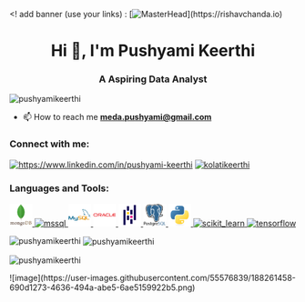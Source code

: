 
<! add banner (use your links) : [![MasterHead](https://1.bp.blogspot.com/-7A4WynwLsM...)](https://rishavchanda.io)
<h1 align="center">Hi 👋, I'm Pushyami Keerthi</h1>
<h3 align="center">A Aspiring Data Analyst</h3>
<! img align="right" alt="Coding" width="400" src="https://onlinejobfromhome.com/wp-content/uploads/2022/04/Data-Analyst-1.gif") 


<p align="left"> <img src="https://komarev.com/ghpvc/?username=pushyamikeerthi&label=Profile%20views&color=0e75b6&style=flat" alt="pushyamikeerthi" /> </p>

- 📫 How to reach me **meda.pushyami@gmail.com**

<h3 align="left">Connect with me:</h3>
<p align="left">
<a href="https://linkedin.com/in/https://www.linkedin.com/in/pushyami-keerthi" target="blank"><img align="center" src="https://raw.githubusercontent.com/rahuldkjain/github-profile-readme-generator/master/src/images/icons/Social/linked-in-alt.svg" alt="https://www.linkedin.com/in/pushyami-keerthi" height="30" width="40" /></a>
<a href="https://www.hackerrank.com/kolatikeerthi" target="blank"><img align="center" src="https://raw.githubusercontent.com/rahuldkjain/github-profile-readme-generator/master/src/images/icons/Social/hackerrank.svg" alt="kolatikeerthi" height="30" width="40" /></a>
</p>

<h3 align="left">Languages and Tools:</h3>
<p align="left"> <a href="https://www.mongodb.com/" target="_blank" rel="noreferrer"> <img src="https://raw.githubusercontent.com/devicons/devicon/master/icons/mongodb/mongodb-original-wordmark.svg" alt="mongodb" width="40" height="40"/> </a> <a href="https://www.microsoft.com/en-us/sql-server" target="_blank" rel="noreferrer"> <img src="https://www.svgrepo.com/show/303229/microsoft-sql-server-logo.svg" alt="mssql" width="40" height="40"/> </a> <a href="https://www.mysql.com/" target="_blank" rel="noreferrer"> <img src="https://raw.githubusercontent.com/devicons/devicon/master/icons/mysql/mysql-original-wordmark.svg" alt="mysql" width="40" height="40"/> </a> <a href="https://www.oracle.com/" target="_blank" rel="noreferrer"> <img src="https://raw.githubusercontent.com/devicons/devicon/master/icons/oracle/oracle-original.svg" alt="oracle" width="40" height="40"/> </a> <a href="https://pandas.pydata.org/" target="_blank" rel="noreferrer"> <img src="https://raw.githubusercontent.com/devicons/devicon/2ae2a900d2f041da66e950e4d48052658d850630/icons/pandas/pandas-original.svg" alt="pandas" width="40" height="40"/> </a> <a href="https://www.postgresql.org" target="_blank" rel="noreferrer"> <img src="https://raw.githubusercontent.com/devicons/devicon/master/icons/postgresql/postgresql-original-wordmark.svg" alt="postgresql" width="40" height="40"/> </a> <a href="https://www.python.org" target="_blank" rel="noreferrer"> <img src="https://raw.githubusercontent.com/devicons/devicon/master/icons/python/python-original.svg" alt="python" width="40" height="40"/> </a> <a href="https://scikit-learn.org/" target="_blank" rel="noreferrer"> <img src="https://upload.wikimedia.org/wikipedia/commons/0/05/Scikit_learn_logo_small.svg" alt="scikit_learn" width="40" height="40"/> </a> <a href="https://www.tensorflow.org" target="_blank" rel="noreferrer"> <img src="https://www.vectorlogo.zone/logos/tensorflow/tensorflow-icon.svg" alt="tensorflow" width="40" height="40"/> </a> </p>

<p><img align="left" src="https://github-readme-stats.vercel.app/api/top-langs?username=pushyamikeerthi&show_icons=true&locale=en&layout=compact" alt="pushyamikeerthi" /></p>

<p>&nbsp;<img align="center" src="https://github-readme-stats.vercel.app/api?username=pushyamikeerthi&show_icons=true&locale=en" alt="pushyamikeerthi" /></p>

<p><img align="center" src="https://github-readme-streak-stats.herokuapp.com/?user=pushyamikeerthi&" alt="pushyamikeerthi" /></p>
![image](https://user-images.githubusercontent.com/55576839/188261458-690d1273-4636-494a-abe5-6ae5159922b5.png)



